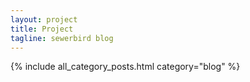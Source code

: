 ```yaml
---
layout: project
title: Project
tagline: sewerbird blog
---
```


{% include all_category_posts.html category="blog" %}
